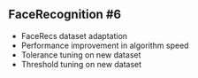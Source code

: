 ## FaceRecognition #6

- FaceRecs dataset adaptation
- Performance improvement in algorithm speed
- Tolerance tuning on new dataset
- Threshold tuning on new dataset
